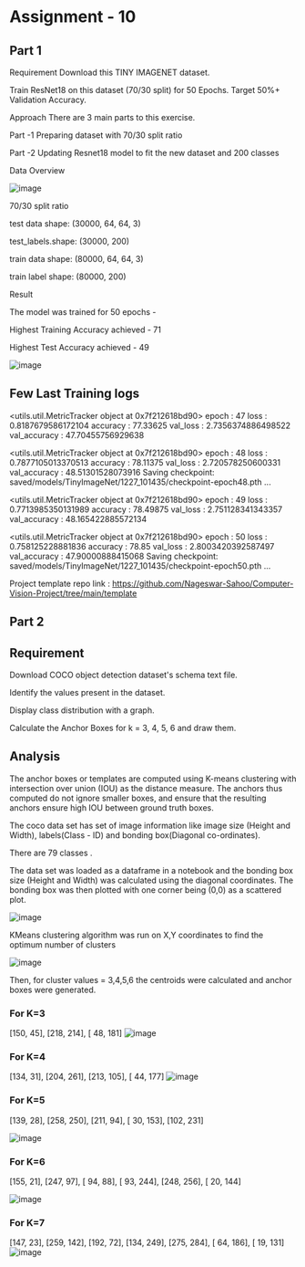 # Assignment - 10 

Part 1
-------

Requirement
Download this TINY IMAGENET dataset.

Train ResNet18 on this dataset (70/30 split) for 50 Epochs. Target 50%+ Validation Accuracy.

Approach
There are 3 main parts to this exercise.

Part -1 Preparing dataset with  70/30 split ratio

Part -2 Updating Resnet18 model to fit the new dataset and 200 classes

Data Overview

![image](https://user-images.githubusercontent.com/70502759/146711043-e37e632f-8252-4666-a9e6-37ae8812d8f6.png)

70/30 split ratio

test data shape:  (30000, 64, 64, 3)

test_labels.shape:  (30000, 200)

train data shape:  (80000, 64, 64, 3)

train label shape:  (80000, 200)

Result

The model was trained for 50 epochs -

Highest Training Accuracy achieved - 71

Highest Test Accuracy achieved - 49

![image](https://user-images.githubusercontent.com/70502759/147474410-9f3da5b8-9265-450b-9fb4-34f798b5a368.png)

Few Last Training logs 
----------------------

<utils.util.MetricTracker object at 0x7f212618bd90>
    epoch          : 47
    loss           : 0.8187679586172104
    accuracy       : 77.33625
    val_loss       : 2.7356374886498522
    val_accuracy   : 47.70455756929638

<utils.util.MetricTracker object at 0x7f212618bd90>
    epoch          : 48
    loss           : 0.7877105013370513
    accuracy       : 78.11375
    val_loss       : 2.720578250600331
    val_accuracy   : 48.51301528073916
Saving checkpoint: saved/models/TinyImageNet/1227_101435/checkpoint-epoch48.pth ...

<utils.util.MetricTracker object at 0x7f212618bd90>
    epoch          : 49
    loss           : 0.7713985350131989
    accuracy       : 78.49875
    val_loss       : 2.751128341343357
    val_accuracy   : 48.165422885572134

<utils.util.MetricTracker object at 0x7f212618bd90>
    epoch          : 50
    loss           : 0.758125228881836
    accuracy       : 78.85
    val_loss       : 2.8003420392587497
    val_accuracy   : 47.90000888415068
Saving checkpoint: saved/models/TinyImageNet/1227_101435/checkpoint-epoch50.pth ...

Project template repo link : https://github.com/Nageswar-Sahoo/Computer-Vision-Project/tree/main/template





Part 2
------
## Requirement

Download  COCO object detection dataset's schema text file.

Identify the values present in the dataset.

Display class distribution with a graph.

Calculate the Anchor Boxes for k = 3, 4, 5, 6 and draw them.


## Analysis

The anchor boxes or templates are computed using K-means clustering with intersection over union (IOU) as the distance measure. The anchors thus computed do not ignore smaller boxes, and ensure that the resulting anchors ensure high IOU between ground truth boxes.

The coco data set has set of image information like image size (Height and Width), labels(Class - ID) and bonding box(Diagonal co-ordinates). 

There are 79 classes . 



The data set was loaded as a dataframe in a notebook and the bonding box size (Height and Width) was calculated using the diagonal coordinates. The bonding box was then plotted with one corner being (0,0) as a scattered plot.

![image](https://user-images.githubusercontent.com/70502759/146709868-f777b8e9-c41b-46f4-ac72-9b8f3a859608.png)

KMeans clustering algorithm was run on X,Y coordinates to find the optimum number of clusters

![image](https://user-images.githubusercontent.com/70502759/146710015-91a82be8-ab04-4c16-abb8-38408a90b586.png)


Then, for cluster values = 3,4,5,6 the centroids were calculated and anchor boxes were generated.
### For K=3
[150,  45],
[218, 214],
[ 48, 181]
![image](https://user-images.githubusercontent.com/70502759/146710088-ec5223f5-17be-47de-956a-c6c43a9f5a2e.png)


### For K=4

[134,  31],
[204, 261],
[213, 105],
[ 44, 177]
![image](https://user-images.githubusercontent.com/70502759/146710181-e6bca0fb-39d6-4597-9c26-ae25110647e6.png)

### For K=5

[139,  28],
[258, 250],
[211,  94],
[ 30, 153],
[102, 231]

![image](https://user-images.githubusercontent.com/70502759/146710225-c3933cd0-3975-4e87-9b90-70cdf3b428ab.png)

### For K=6

[155,  21],
[247,  97],
[ 94,  88],
[ 93, 244],
[248, 256],
[ 20, 144]

![image](https://user-images.githubusercontent.com/70502759/146710265-98f9e298-8342-48c6-83e6-881dea1cfa7b.png)

### For K=7

[147,  23],
[259, 142],
[192,  72],
[134, 249],
[275, 284],
[ 64, 186],
[ 19, 131]
![image](https://user-images.githubusercontent.com/70502759/146710330-5e6adf81-20c3-45ba-afd1-9a1479cb3ce9.png)

